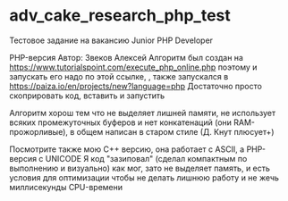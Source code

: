 # adv_cake_research_php_test
Тестовое задание на вакансию Junior PHP Developer

PHP-версия
Автор: Звеков Алексей
Алгоритм был создан на https://www.tutorialspoint.com/execute_php_online.php поэтому
и запускать его надо по этой ссылке, , также запускался в https://paiza.io/en/projects/new?language=php
Достаточно просто скоприровать код, вставить и запустить

Алгоритм хорош тем что не выделяет лишней памяти, не использует всяких промежуточных
буферов и нет конкатенаций (они RAM-прожорливые), в общем написан в старом стиле (Д. Кнут плюсует+)

Посмотрите также мою С++ версию, она работает с ASCII, а PHP-версия с UNICODE
Я код "зазиповал" (сделал компактным по выполнению и визуально) как мог, зато не выделяет
память, и есть условия для оптимизации чтобы не делать лишнюю работу и не жечь
миллисекунды CPU-времени
